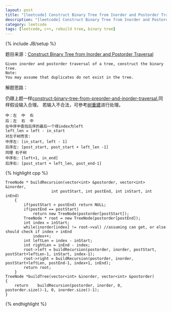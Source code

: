```yaml
---
layout: post
title: "[leetcode] Construct Binary Tree from Inorder and Postorder Traversal 题解"
description: "[leetcode] Construct Binary Tree from Inorder and Postorder Traversal 题解"
category: leetcode 
tags: [leetcode, c++, rebuild tree, binary tree]
---
```

{% include JB/setup %}


题目来源：[Construct Binary Tree from Inorder and Postorder Traversal](https://oj.leetcode.com/problems/construct-binary-tree-from-inorder-and-postorder-traversal/)

>
	Given inorder and postorder traversal of a tree, construct the binary tree.
	Note:
	You may assume that duplicates do not exist in the tree.


解题思路：

仍跟上题一样[construct-binary-tree-from-preorder-and-inorder-traversal](http://tl3shi.github.io/construct-binary-tree-from-preorder-and-inorder-traversal.html),同样假设输入合理。
若输入不合法，可参考[树重建](http://tanglei.me/data%20structure/dsa-rebuild-tree.html)进行处理。
	
	中：左  中  右
	后：左  右  中
	在中序中查找后序的最后一个得index为left
	left_len = left - in_start
	对左子树而言: 
	中序左: [in_start, left - 1]
	后序左: [post_start, post_start + left_len -1]
	同理 右子树
	中序右: [left+1, in_end]
	后序右: [post_start + left_len, post_end-1]
	
{% highlight cpp %}
	
	TreeNode * buildRecursion(vector<int> &postorder, vector<int> &inorder,
                        int postStart, int postEnd, int inStart, int inEnd)
        {
            if(postStart > postEnd) return NULL;
            if(postEnd == postStart) 
                return new TreeNode(postorder[postStart]);
            TreeNode * root = new TreeNode(postorder[postEnd]);
            int index = inStart;
            while(inorder[index] != root->val) //assuming can get, or else should check if index > inEnd
                index++;
            int leftLen = index - inStart;
            int rightLen = inEnd - index;
            root->left = buildRecursion(postorder, inorder, postStart, postStart+leftLen-1, inStart, index-1);
            root->right = buildRecursion(postorder, inorder, postStart+leftLen, postEnd-1, index+1, inEnd);
            return root;
        }
    TreeNode *buildTree(vector<int> &inorder, vector<int> &postorder) 
    {
        return    buildRecursion(postorder, inorder, 0, postorder.size()-1, 0, inorder.size()-1); 
    }
{% endhighlight %}

